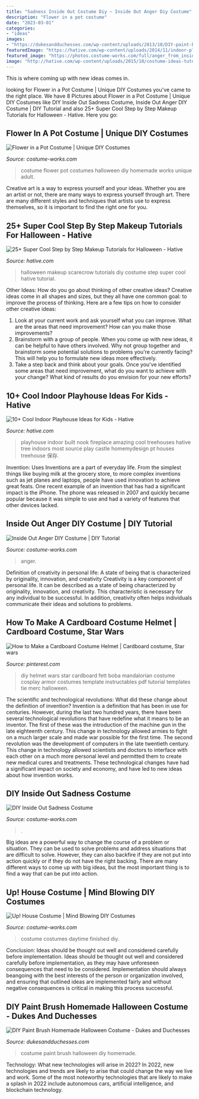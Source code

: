 ```yaml
---
title: "Sadness Inside Out Costume Diy ~ Inside Out Anger Diy Costume"
description: "Flower in a pot costume"
date: "2023-03-01"
categories:
- "ideas"
images:
- "https://dukesandduchesses.com/wp-content/uploads/2013/10/DIY-paint-brush-costume.jpg"
featuredImage: "https://hative.com/wp-content/uploads/2014/11/indoor-playhouse/7-playhouse-built-in-a-fireplace-nook.jpg"
featured_image: "https://photos.costume-works.com/full/anger_from_inside_out1.jpg"
image: "http://hative.com/wp-content/uploads/2015/10/costume-ideas-tutorials/21-diy-costume-ideas-tutorials-for-halloween.jpg"
---
```



This is where coming up with new ideas comes in.

	

		
looking for Flower in a Pot Costume | Unique DIY Costumes you've came to the right place. We have 8 Pictures about Flower in a Pot Costume | Unique DIY Costumes like DIY Inside Out Sadness Costume, Inside Out Anger DIY Costume | DIY Tutorial and also 25+ Super Cool Step by Step Makeup Tutorials for Halloween - Hative. Here you go:
		
    
## Flower In A Pot Costume | Unique DIY Costumes

<img loading=lazy src="https://photos.costume-works.com/full/flower_in_a_pot.jpg" onerror="this.onerror=null;this.src='https://tse3.mm.bing.net/th?id=OIP.F3YXNSm0vEmqZ0GdgcbKeAC_Es&amp;pid=15.1';" alt="Flower in a Pot Costume | Unique DIY Costumes">

_Source: costume-works.com_

>costume flower pot costumes halloween diy homemade works unique adult. 

	

Creative art is a way to express yourself and your ideas. Whether you are an artist or not, there are many ways to express yourself through art. There are many different styles and techniques that artists use to express themselves, so it is important to find the right one for you.

    
## 25+ Super Cool Step By Step Makeup Tutorials For Halloween - Hative

<img loading=lazy src="http://hative.com/wp-content/uploads/2015/10/costume-ideas-tutorials/21-diy-costume-ideas-tutorials-for-halloween.jpg" onerror="this.onerror=null;this.src='https://tse2.mm.bing.net/th?id=OIP.E9-CMhIV-2Kc8TsgXIbovwHaOA&amp;pid=15.1';" alt="25+ Super Cool Step by Step Makeup Tutorials for Halloween - Hative">

_Source: hative.com_

>halloween makeup scarecrow tutorials diy costume step super cool hative tutorial. 

	

Other Ideas: How do you go about thinking of other creative ideas?
Creative ideas come in all shapes and sizes, but they all have one common goal: to improve the process of thinking. Here are a few tips on how to consider other creative ideas:
1. Look at your current work and ask yourself what you can improve. What are the areas that need improvement? How can you make those improvements?
2. Brainstorm with a group of people. When you come up with new ideas, it can be helpful to have others involved. Why not group together and brainstorm some potential solutions to problems you're currently facing? This will help you to formulate new ideas more effectively.
3. Take a step back and think about your goals. Once you've identified some areas that need improvement, what do you want to achieve with your change? What kind of results do you envision for your new efforts?

    
## 10+ Cool Indoor Playhouse Ideas For Kids - Hative

<img loading=lazy src="https://hative.com/wp-content/uploads/2014/11/indoor-playhouse/7-playhouse-built-in-a-fireplace-nook.jpg" onerror="this.onerror=null;this.src='https://tse4.mm.bing.net/th?id=OIP.3D4-Dxs39XSzexk31WCnHgHaLH&amp;pid=15.1';" alt="10+ Cool Indoor Playhouse Ideas for Kids - Hative">

_Source: hative.com_

>playhouse indoor built nook fireplace amazing cool treehouses hative tree indoors most source play castle homemydesign pt houses treehouse 保存. 

	

Invention: Uses
Inventions are a part of everyday life. From the simplest things like buying milk at the grocery store, to more complex inventions such as jet planes and laptops, people have used innovation to achieve great feats. 
One recent example of an invention that has had a significant impact is the iPhone. The phone was released in 2007 and quickly became popular because it was simple to use and had a variety of features that other devices lacked.

    
## Inside Out Anger DIY Costume | DIY Tutorial

<img loading=lazy src="https://photos.costume-works.com/full/anger_from_inside_out1.jpg" onerror="this.onerror=null;this.src='https://tse1.mm.bing.net/th?id=OIP.iwpJ0-nGDbhrU9CE5sUISQHaKi&amp;pid=15.1';" alt="Inside Out Anger DIY Costume | DIY Tutorial">

_Source: costume-works.com_

>anger. 

	

Definition of creativity in personal life: A state of being that is characterized by originality, innovation, and creativity
Creativity is a key component of personal life. It can be described as a state of being characterized by originality, innovation, and creativity. This characteristic is necessary for any individual to be successful. In addition, creativity often helps individuals communicate their ideas and solutions to problems.

    
## How To Make A Cardboard Costume Helmet | Cardboard Costume, Star Wars

<img loading=lazy src="https://i.pinimg.com/originals/c0/66/04/c066045fbd1b07ca0bf45f9c80c19184.jpg" onerror="this.onerror=null;this.src='https://tse1.mm.bing.net/th?id=OIP.Ipvd1UKrtWXRzM4heifrHQAAAA&amp;pid=15.1';" alt="How to Make a Cardboard Costume Helmet | Cardboard costume, Star wars">

_Source: pinterest.com_

>diy helmet wars star cardboard fett boba mandalorian costume cosplay armor costumes template instructables pdf tutorial templates tie merc halloween. 

	

The scientific and technological revolutions: What did these change about the definition of invention?
Invention is a definition that has been in use for centuries. However, during the last two hundred years, there have been several technological revolutions that have redefine what it means to be an inventor. The first of these was the introduction of the machine gun in the late eighteenth century. This change in technology allowed armies to fight on a much larger scale and made war possible for the first time. The second revolution was the development of computers in the late twentieth century. This change in technology allowed scientists and doctors to interface with each other on a much more personal level and permitted them to create new medical cures and treatments. These technological changes have had a significant impact on society and economy, and have led to new ideas about how invention works.

    
## DIY Inside Out Sadness Costume

<img loading=lazy src="https://photos.costume-works.com/full/inside_out_sadness.jpg" onerror="this.onerror=null;this.src='https://tse2.mm.bing.net/th?id=OIP.zWyy8CP4-dP1OE1QCRZWCAHaNt&amp;pid=15.1';" alt="DIY Inside Out Sadness Costume">

_Source: costume-works.com_

>. 

	

Big ideas are a powerful way to change the course of a problem or situation. They can be used to solve problems and address situations that are difficult to solve. However, they can also backfire if they are not put into action quickly or if they do not have the right backing. There are many different ways to come up with big ideas, but the most important thing is to find a way that can be put into action.

    
## Up! House Costume | Mind Blowing DIY Costumes

<img loading=lazy src="https://photos.costume-works.com/full/up_house3.jpg" onerror="this.onerror=null;this.src='https://tse4.mm.bing.net/th?id=OIP.qiwDz22lyT4OE4eAlfHFKAHaKX&amp;pid=15.1';" alt="Up! House Costume | Mind Blowing DIY Costumes">

_Source: costume-works.com_

>costume costumes daytime finished diy. 

	

Conclusion: Ideas should be thought out well and considered carefully before implementation.
Ideas should be thought out well and considered carefully before implementation, as they may have unforeseen consequences that need to be considered. Implementation should always beangoing with the best interests of the person or organization involved, and ensuring that outlined ideas are implemented fairly and without negative consequences is critical in making this process successful.

    
## DIY Paint Brush Homemade Halloween Costume - Dukes And Duchesses

<img loading=lazy src="https://dukesandduchesses.com/wp-content/uploads/2013/10/DIY-paint-brush-costume.jpg" onerror="this.onerror=null;this.src='https://tse3.mm.bing.net/th?id=OIP.Dfl34yqJeNGSbELfyFlDywHaLH&amp;pid=15.1';" alt="DIY Paint Brush Homemade Halloween Costume - Dukes and Duchesses">

_Source: dukesandduchesses.com_

>costume paint brush halloween diy homemade. 

	

Technology: What new technologies will arise in 2022?
In 2022, new technologies and trends are likely to arise that could change the way we live and work. Some of the most noteworthy technologies that are likely to make a splash in 2022 include autonomous cars, artificial intelligence, and blockchain technology.

